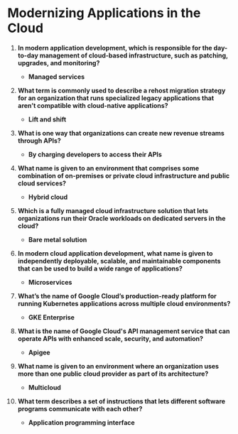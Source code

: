# Modernizing Applications in the Cloud

1. **In modern application development, which is responsible for the day-to-day management of cloud-based infrastructure, such as patching, upgrades, and monitoring?**

   - **Managed services**

2. **What term is commonly used to describe a rehost migration strategy for an organization that runs specialized legacy applications that aren’t compatible with cloud-native applications?**

   - **Lift and shift**

3. **What is one way that organizations can create new revenue streams through APIs?**

   - **By charging developers to access their APIs**

4. **What name is given to an environment that comprises some combination of on-premises or private cloud infrastructure and public cloud services?**

   - **Hybrid cloud**

5. **Which is a fully managed cloud infrastructure solution that lets organizations run their Oracle workloads on dedicated servers in the cloud?**

   - **Bare metal solution**

6. **In modern cloud application development, what name is given to independently deployable, scalable, and maintainable components that can be used to build a wide range of applications?**

   - **Microservices**

7. **What’s the name of Google Cloud’s production-ready platform for running Kubernetes applications across multiple cloud environments?**

   - **GKE Enterprise**

8. **What is the name of Google Cloud's API management service that can operate APIs with enhanced scale, security, and automation?**

   - **Apigee**

9. **What name is given to an environment where an organization uses more than one public cloud provider as part of its architecture?**

   - **Multicloud**

10. **What term describes a set of instructions that lets different software programs communicate with each other?**

    - **Application programming interface**
